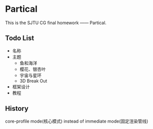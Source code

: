 # Partical

This is the SJTU CG final homework —— Partical.  

## Todo List
* 名称
* 主题
  * 鱼和海洋
  * 樱花、银杏叶
  * 宇宙与星环
  * 3D Break Out
* 框架设计
* 教程



##  History

core-profile mode(核心模式) instead of immediate mode(固定渲染管线)